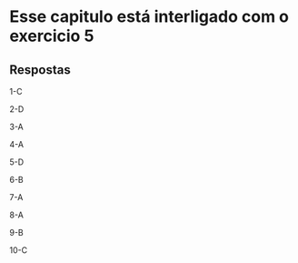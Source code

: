 # Esse capitulo está interligado com o exercicio 5

## Respostas

1-C

2-D

3-A

4-A

5-D

6-B

7-A

8-A

9-B

10-C

